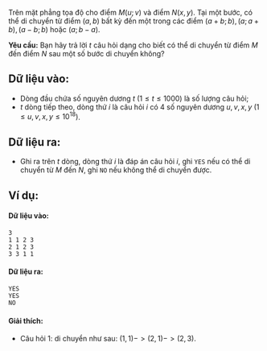 Trên mặt phẳng tọa độ cho điểm $M(u;v)$ và điểm $N(x,y)$. Tại một bước, có thể di chuyển từ điểm $(a,b)$ bất kỳ đến một trong các điểm $(a+b;b),(a;a+b),(a-b;b)$ hoặc $(a;b-a)$.

**Yêu cầu:** Bạn hãy trả lời $t$ câu hỏi dạng cho biết có thể di chuyển từ điểm $M$ đến điểm $N$ sau một số bước di chuyển không?

## Dữ liệu vào: 
- Dòng đầu chứa số nguyên dương $t\ (1≤t≤1000)$ là số lượng câu hỏi;
- $t$ dòng tiếp theo, dòng thứ $i$ là câu hỏi $i$ có $4$ số nguyên dương $u,v,x,y\ (1≤u,v,x,y≤10^{18})$.

## Dữ liệu ra:
- Ghi ra trên $t$ dòng, dòng thứ $i$ là đáp án câu hỏi $i$, ghi `YES` nếu có thể di chuyển từ $M$ đến $N$, ghi `NO` nếu không thể di chuyển được.

## Ví dụ:
#### Dữ liệu vào:
```
3
1 1 2 3
2 1 2 3
3 3 1 1
```

#### Dữ liệu ra:
```
YES
YES
NO
```

#### Giải thích:
- Câu hỏi $1$: di chuyển như sau: $(1,1) -> (2,1) -> (2,3)$.